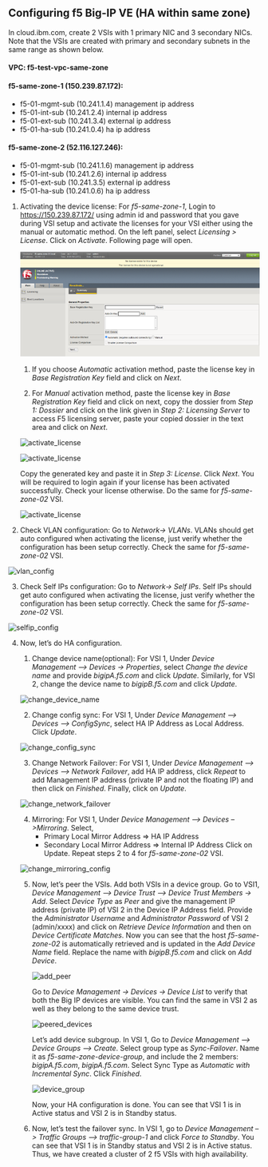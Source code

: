 ## Configuring f5 Big-IP VE (HA within same zone)

In cloud.ibm.com, create 2 VSIs with 1 primary NIC and 3 secondary NICs. Note that the VSIs are created with primary and secondary subnets in the same range as shown below.

#### VPC: f5-test-vpc-same-zone
#### f5-same-zone-1 (150.239.87.172):
- f5-01-mgmt-sub (10.241.1.4) management ip address
- f5-01-int-sub (10.241.2.4) internal ip address
- f5-01-ext-sub (10.241.3.4) external ip address
- f5-01-ha-sub (10.241.0.4) ha ip address
#### f5-same-zone-2 (52.116.127.246):
- f5-01-mgmt-sub (10.241.1.6) management ip address
- f5-01-int-sub (10.241.2.6) internal ip address
- f5-01-ext-sub (10.241.3.5) external ip address
- f5-01-ha-sub (10.241.0.6) ha ip address

1.	Activating the device license: For _f5-same-zone-1_, Login to https://150.239.87.172/ using admin id and password that you gave during VSI setup and activate the licenses for your VSI either using the manual or automatic method. On the left panel, select _Licensing > License_. Click on _Activate_. Following page will open.

    ![activate_license](images/ha-config/activate_license_1.png)

    1.	If you choose _Automatic_ activation method, paste the license key in _Base Registration Key_ field and click on _Next_.

    2.	For _Manual_ activation method, paste the license key in _Base Registration Key_ field and click on next, copy the dossier from _Step 1: Dossier_ and click on the link given in _Step 2: Licensing Server_ to access F5 licensing server, paste your copied dossier in the text area and click on _Next_.

    ![activate_license](../images/ha-config/activate_license_2.png)

    ![activate_license](../images/ha-config/activate_license_3.png)
    
    Copy the generated key and paste it in _Step 3: License_. Click _Next_. You will be required to login again if your license has been activated successfully. Check your license otherwise. Do the same for _f5-same-zone-02_ VSI.

    ![activate_license](../images/ha-config/activate_license_4.png)

2.	Check VLAN configuration: Go to _Network-> VLANs_. VLANs should get auto configured when activating the license, just verify whether the configuration has been setup correctly. Check the same for _f5-same-zone-02_ VSI.

![vlan_config](../images/ha-config/vlan_config.png)

3.	Check Self IPs configuration: Go to _Network-> Self IPs_. Self IPs should get auto configured when activating the license, just verify whether the configuration has been setup correctly. Check the same for _f5-same-zone-02_ VSI.

![selfip_config](../images/ha-config/selfip_config.png)

4.	Now, let’s do HA configuration.

    1. Change device name(optional): For VSI 1, Under _Device Management –> Devices -> Properties_, select _Change the device name_ and provide _bigipA.f5.com_ and click _Update_. Similarly, for VSI 2, change the device name to _bigipB.f5.com_ and click _Update_.

    ![change_device_name](../images/ha-config/change_device_name.png)

    2. Change config sync: For VSI 1, Under _Device Management –> Devices –> ConfigSync_, select HA IP Address as Local Address. Click _Update_.

    ![change_config_sync](../images/ha-config/change_config_sync.png)

    3. Change Network Failover: For VSI 1, Under _Device Management –> Devices –> Network Failover_, add HA IP address, click _Repeat_ to add Management IP address (private IP and not the floating IP) and then click on _Finished_. Finally, click on _Update_.

    ![change_network_failover](../images/ha-config/change_network_failover.png)

    4. Mirroring: For VSI 1, Under _Device Management –> Devices –>Mirroring_. Select,
        - Primary Local Mirror Address => HA IP Address
        - Secondary Local Mirror Address => Internal IP Address
    Click on Update. Repeat steps 2 to 4 for _f5-same-zone-02_ VSI.

    ![change_mirroring_config](../images/ha-config/change_mirroring_config.png)

    5. Now, let’s peer the VSIs. Add both VSIs in a device group. Go to VSI1, _Device Management –> Device Trust –> Device Trust Members -> Add_. Select _Device Type_ as _Peer_ and give the management IP address (private IP) of VSI 2 in the Device IP Address field. Provide the _Administrator Username_ and _Administrator Password_ of VSI 2 (admin/xxxx) and click on _Retrieve Device Information_ and then on _Device Certificate Matches_. Now you can see that the host _f5-same-zone-02_ is automatically retrieved and is updated in the _Add Device Name_ field. Replace the name with _bigipB.f5.com_ and click on _Add Device_. 

        ![add_peer](../images/ha-config/add_peer.png)
        
        Go to _Device Management -> Devices -> Device List_ to verify that both the Big IP devices are visible. You can find the same in VSI 2 as well as they belong to the same device trust.

        ![peered_devices](../images/ha-config/peered_devices.png)
        
        Let’s add device subgroup. In VSI 1, Go to _Device Management –> Device Groups –> Create_. Select group type as _Sync-Failover_. Name it as _f5-same-zone-device-group_, and include the 2 members: _bigipA.f5.com_, _bigipA.f5.com_. Select Sync Type as _Automatic with Incremental Sync_. Click _Finished_. 

        ![device_group](../images/ha-config/device_group.png)
        
        Now, your HA configuration is done. You can see that VSI 1 is in Active status and VSI 2 is in Standby status.

    6.	Now, let’s test the failover sync. In VSI 1, go to _Device Management –> Traffic Groups –> traffic-group-1_ and click _Force to Standby_. You can see that VSI 1 is in Standby status and VSI 2 is in Active status. Thus, we have created a cluster of 2 f5 VSIs with high availability.








